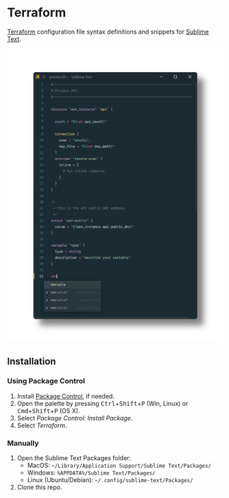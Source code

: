 # Terraform

[Terraform][.tf] configuration file syntax definitions and snippets for [Sublime Text][].

![preview](preview.png)


## Installation

### Using Package Control

1. Install [Package Control][], if needed.
2. Open the palette by pressing
    <kbd>Ctrl</kbd>+<kbd>Shift</kbd>+<kbd>P</kbd> (Win, Linux) or
    <kbd>Cmd</kbd>+<kbd>Shift</kbd>+<kbd>P</kbd> (OS X).
3. Select _Package Control: Install Package_.
4. Select _Terraform_.

### Manually

1. Open the Sublime Text Packages folder:
    - MacOS: `~/Library/Application Support/Sublime Text/Packages/`
    - Windows: `%APPDATA%/Sublime Text/Packages/`
    - Linux (Ubuntu/Debian): `~/.config/sublime-text/Packages/`
2. Clone this repo.

[sublime text]: https://sublimetext.com/
[.tf]: https://developer.hashicorp.com/terraform/language/syntax/configuration
[package control]: https://packagecontrol.io/installation
